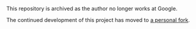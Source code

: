 This repository is archived as the author no longer works at Google.

The continued development of this project has moved to [a personal fork](https://github.com/RReverser/wasmbin).
